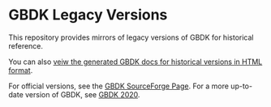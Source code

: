 # GBDK Legacy Versions

This repository provides mirrors of legacy versions of GBDK for historical reference.

You can also [veiw the generated GBDK docs for historical versions in HTML format](https://rbong.github.io/gbdk/).

For official versions, see the [GBDK SourceForge Page](https://sourceforge.net/projects/gbdk/).
For a more up-to-date version of GBDK, see [GBDK 2020](https://github.com/gbdk-2020/gbdk-2020).
